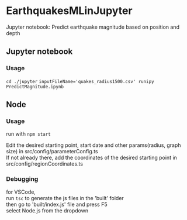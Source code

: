 # EarthquakesMLinJupyter
Jupyter notebook: Predict earthquake magnitude based on position and depth

## Jupyter notebook

### Usage

`cd ./jupyter`
`inputFileName='quakes_radius1500.csv' runipy PredictMagnitude.ipynb`

## Node

### Usage

run with
`npm start`
<br/>

Edit the desired starting point, start date and other params(radius, graph size) in src/config/parameterConfig.ts<br/>
If not already there, add the coordinates of the desired starting point in src/config/regionCoordinates.ts<br/>


### Debugging

for VSCode,<br/>
run
`tsc`
to generate the js files in the 'built' folder<br/>
then go to 'built/index.js' file and press F5<br/>
select Node.js from the dropdown<br/>
